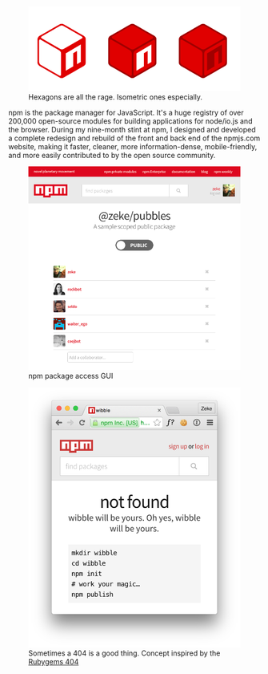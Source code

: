 <!--
title: npm, Inc
location: Oakland, CA
description: The package manager for JavaScript
position: Designer, Developer
website: https://www.npmjs.com
keywords: [npm, javascript, development, node.js, reference]
publish_date: 2014-07-29,
end: 2015-05-05
-->

<figure>
  <a href="https://www.npmjs.com"><img src="/npm/hexagons.png"></a>
  <figcaption>Hexagons are all the rage. Isometric ones especially.</figcaption>
</figure>

npm is the package manager for JavaScript. It's a huge registry of over 200,000 open-source modules for building applications for node/io.js and the browser. During my nine-month stint at npm, I designed and developed a complete redesign and rebuild of the front and back end of the npmjs.com website, making it faster, cleaner, more information-dense, mobile-friendly, and more easily contributed to by the open source community.

<figure>
  <a href="https://www.npmjs.com"><img src="/npm/access-controls.png"></a>
  <figcaption>npm package access GUI</figcaption>
</figure>

<figure>
  <a href="https://www.npmjs.com/nonexistent-package"><img src="/npm/package-not-found.png"></a>
  <figcaption>Sometimes a 404 is a good thing. Concept inspired by the <a href="https://rubygems.org/package/nonexistent">Rubygems 404</a></figcaption>
</figure>

<!-- <figure>
  <img src="/npm/private-package-mockups.png">
  <figcaption>experimental private package icons</figcaption>
</figure> -->
